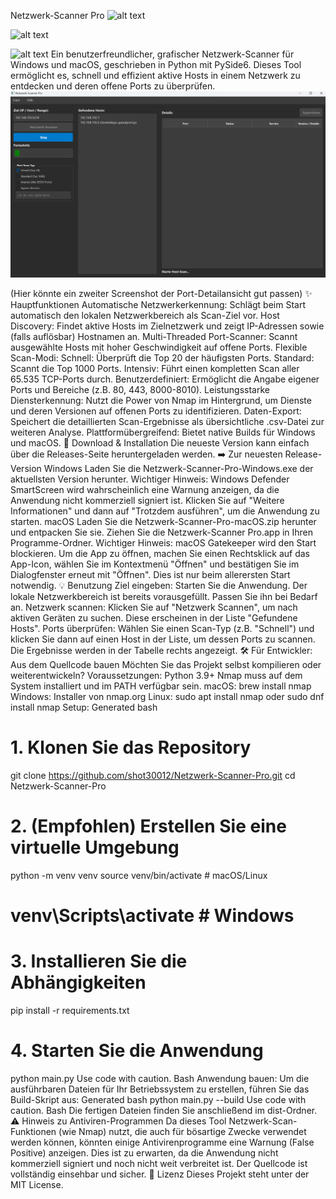 Netzwerk-Scanner Pro
![alt text](https://img.shields.io/github/license/shot30012/Netzwerk-Scanner-Pro)

![alt text](https://img.shields.io/github/v/release/shot30012/Netzwerk-Scanner-Pro)

![alt text](https://img.shields.io/badge/Plattform-Windows%20%7C%20macOS-blue)
Ein benutzerfreundlicher, grafischer Netzwerk-Scanner für Windows und macOS, geschrieben in Python mit PySide6. Dieses Tool ermöglicht es, schnell und effizient aktive Hosts in einem Netzwerk zu entdecken und deren offene Ports zu überprüfen.
![alt text](screenshot-hosts.png)

(Hier könnte ein zweiter Screenshot der Port-Detailansicht gut passen)
✨ Hauptfunktionen
Automatische Netzwerkerkennung: Schlägt beim Start automatisch den lokalen Netzwerkbereich als Scan-Ziel vor.
Host Discovery: Findet aktive Hosts im Zielnetzwerk und zeigt IP-Adressen sowie (falls auflösbar) Hostnamen an.
Multi-Threaded Port-Scanner: Scannt ausgewählte Hosts mit hoher Geschwindigkeit auf offene Ports.
Flexible Scan-Modi:
Schnell: Überprüft die Top 20 der häufigsten Ports.
Standard: Scannt die Top 1000 Ports.
Intensiv: Führt einen kompletten Scan aller 65.535 TCP-Ports durch.
Benutzerdefiniert: Ermöglicht die Angabe eigener Ports und Bereiche (z.B. 80, 443, 8000-8010).
Leistungsstarke Diensterkennung: Nutzt die Power von Nmap im Hintergrund, um Dienste und deren Versionen auf offenen Ports zu identifizieren.
Daten-Export: Speichert die detaillierten Scan-Ergebnisse als übersichtliche .csv-Datei zur weiteren Analyse.
Plattformübergreifend: Bietet native Builds für Windows und macOS.
🚀 Download & Installation
Die neueste Version kann einfach über die Releases-Seite heruntergeladen werden.
➡️ Zur neuesten Release-Version
Windows
Laden Sie die Netzwerk-Scanner-Pro-Windows.exe der aktuellsten Version herunter.
Wichtiger Hinweis: Windows Defender SmartScreen wird wahrscheinlich eine Warnung anzeigen, da die Anwendung nicht kommerziell signiert ist. Klicken Sie auf "Weitere Informationen" und dann auf "Trotzdem ausführen", um die Anwendung zu starten.
macOS
Laden Sie die Netzwerk-Scanner-Pro-macOS.zip herunter und entpacken Sie sie.
Ziehen Sie die Netzwerk-Scanner Pro.app in Ihren Programme-Ordner.
Wichtiger Hinweis: macOS Gatekeeper wird den Start blockieren. Um die App zu öffnen, machen Sie einen Rechtsklick auf das App-Icon, wählen Sie im Kontextmenü "Öffnen" und bestätigen Sie im Dialogfenster erneut mit "Öffnen". Dies ist nur beim allerersten Start notwendig.
💡 Benutzung
Ziel eingeben: Starten Sie die Anwendung. Der lokale Netzwerkbereich ist bereits vorausgefüllt. Passen Sie ihn bei Bedarf an.
Netzwerk scannen: Klicken Sie auf "Netzwerk Scannen", um nach aktiven Geräten zu suchen. Diese erscheinen in der Liste "Gefundene Hosts".
Ports überprüfen: Wählen Sie einen Scan-Typ (z.B. "Schnell") und klicken Sie dann auf einen Host in der Liste, um dessen Ports zu scannen. Die Ergebnisse werden in der Tabelle rechts angezeigt.
🛠️ Für Entwickler: Aus dem Quellcode bauen
Möchten Sie das Projekt selbst kompilieren oder weiterentwickeln?
Voraussetzungen:
Python 3.9+
Nmap muss auf dem System installiert und im PATH verfügbar sein.
macOS: brew install nmap
Windows: Installer von nmap.org
Linux: sudo apt install nmap oder sudo dnf install nmap
Setup:
Generated bash
# 1. Klonen Sie das Repository
git clone https://github.com/shot30012/Netzwerk-Scanner-Pro.git
cd Netzwerk-Scanner-Pro

# 2. (Empfohlen) Erstellen Sie eine virtuelle Umgebung
python -m venv venv
source venv/bin/activate  # macOS/Linux
# venv\Scripts\activate    # Windows

# 3. Installieren Sie die Abhängigkeiten
pip install -r requirements.txt

# 4. Starten Sie die Anwendung
python main.py
Use code with caution.
Bash
Anwendung bauen:
Um die ausführbaren Dateien für Ihr Betriebssystem zu erstellen, führen Sie das Build-Skript aus:
Generated bash
python main.py --build
Use code with caution.
Bash
Die fertigen Dateien finden Sie anschließend im dist-Ordner.
⚠️ Hinweis zu Antiviren-Programmen
Da dieses Tool Netzwerk-Scan-Funktionen (wie Nmap) nutzt, die auch für bösartige Zwecke verwendet werden können, könnten einige Antivirenprogramme eine Warnung (False Positive) anzeigen. Dies ist zu erwarten, da die Anwendung nicht kommerziell signiert und noch nicht weit verbreitet ist. Der Quellcode ist vollständig einsehbar und sicher.
📜 Lizenz
Dieses Projekt steht unter der MIT License.
